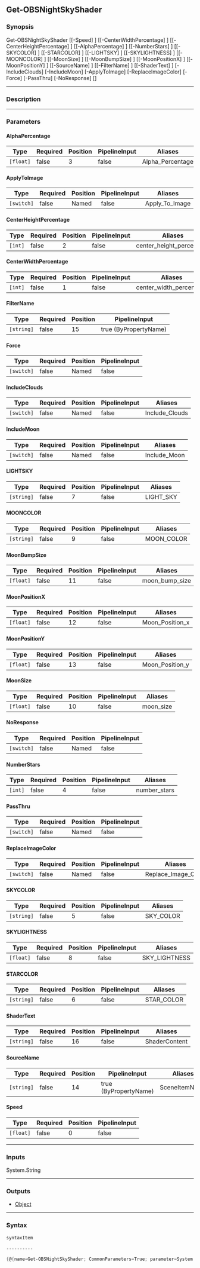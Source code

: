 Get-OBSNightSkyShader
---------------------

### Synopsis

Get-OBSNightSkyShader [[-Speed] <float>] [[-CenterWidthPercentage] <int>] [[-CenterHeightPercentage] <int>] [[-AlphaPercentage] <float>] [[-NumberStars] <int>] [[-SKYCOLOR] <string>] [[-STARCOLOR] <string>] [[-LIGHTSKY] <string>] [[-SKYLIGHTNESS] <float>] [[-MOONCOLOR] <string>] [[-MoonSize] <float>] [[-MoonBumpSize] <float>] [[-MoonPositionX] <float>] [[-MoonPositionY] <float>] [[-SourceName] <string>] [[-FilterName] <string>] [[-ShaderText] <string>] [-IncludeClouds] [-IncludeMoon] [-ApplyToImage] [-ReplaceImageColor] [-Force] [-PassThru] [-NoResponse] [<CommonParameters>]

---

### Description

---

### Parameters
#### **AlphaPercentage**

|Type     |Required|Position|PipelineInput|Aliases         |
|---------|--------|--------|-------------|----------------|
|`[float]`|false   |3       |false        |Alpha_Percentage|

#### **ApplyToImage**

|Type      |Required|Position|PipelineInput|Aliases       |
|----------|--------|--------|-------------|--------------|
|`[switch]`|false   |Named   |false        |Apply_To_Image|

#### **CenterHeightPercentage**

|Type   |Required|Position|PipelineInput|Aliases                 |
|-------|--------|--------|-------------|------------------------|
|`[int]`|false   |2       |false        |center_height_percentage|

#### **CenterWidthPercentage**

|Type   |Required|Position|PipelineInput|Aliases                |
|-------|--------|--------|-------------|-----------------------|
|`[int]`|false   |1       |false        |center_width_percentage|

#### **FilterName**

|Type      |Required|Position|PipelineInput        |
|----------|--------|--------|---------------------|
|`[string]`|false   |15      |true (ByPropertyName)|

#### **Force**

|Type      |Required|Position|PipelineInput|
|----------|--------|--------|-------------|
|`[switch]`|false   |Named   |false        |

#### **IncludeClouds**

|Type      |Required|Position|PipelineInput|Aliases       |
|----------|--------|--------|-------------|--------------|
|`[switch]`|false   |Named   |false        |Include_Clouds|

#### **IncludeMoon**

|Type      |Required|Position|PipelineInput|Aliases     |
|----------|--------|--------|-------------|------------|
|`[switch]`|false   |Named   |false        |Include_Moon|

#### **LIGHTSKY**

|Type      |Required|Position|PipelineInput|Aliases  |
|----------|--------|--------|-------------|---------|
|`[string]`|false   |7       |false        |LIGHT_SKY|

#### **MOONCOLOR**

|Type      |Required|Position|PipelineInput|Aliases   |
|----------|--------|--------|-------------|----------|
|`[string]`|false   |9       |false        |MOON_COLOR|

#### **MoonBumpSize**

|Type     |Required|Position|PipelineInput|Aliases       |
|---------|--------|--------|-------------|--------------|
|`[float]`|false   |11      |false        |moon_bump_size|

#### **MoonPositionX**

|Type     |Required|Position|PipelineInput|Aliases        |
|---------|--------|--------|-------------|---------------|
|`[float]`|false   |12      |false        |Moon_Position_x|

#### **MoonPositionY**

|Type     |Required|Position|PipelineInput|Aliases        |
|---------|--------|--------|-------------|---------------|
|`[float]`|false   |13      |false        |Moon_Position_y|

#### **MoonSize**

|Type     |Required|Position|PipelineInput|Aliases  |
|---------|--------|--------|-------------|---------|
|`[float]`|false   |10      |false        |moon_size|

#### **NoResponse**

|Type      |Required|Position|PipelineInput|
|----------|--------|--------|-------------|
|`[switch]`|false   |Named   |false        |

#### **NumberStars**

|Type   |Required|Position|PipelineInput|Aliases     |
|-------|--------|--------|-------------|------------|
|`[int]`|false   |4       |false        |number_stars|

#### **PassThru**

|Type      |Required|Position|PipelineInput|
|----------|--------|--------|-------------|
|`[switch]`|false   |Named   |false        |

#### **ReplaceImageColor**

|Type      |Required|Position|PipelineInput|Aliases            |
|----------|--------|--------|-------------|-------------------|
|`[switch]`|false   |Named   |false        |Replace_Image_Color|

#### **SKYCOLOR**

|Type      |Required|Position|PipelineInput|Aliases  |
|----------|--------|--------|-------------|---------|
|`[string]`|false   |5       |false        |SKY_COLOR|

#### **SKYLIGHTNESS**

|Type     |Required|Position|PipelineInput|Aliases      |
|---------|--------|--------|-------------|-------------|
|`[float]`|false   |8       |false        |SKY_LIGHTNESS|

#### **STARCOLOR**

|Type      |Required|Position|PipelineInput|Aliases   |
|----------|--------|--------|-------------|----------|
|`[string]`|false   |6       |false        |STAR_COLOR|

#### **ShaderText**

|Type      |Required|Position|PipelineInput|Aliases      |
|----------|--------|--------|-------------|-------------|
|`[string]`|false   |16      |false        |ShaderContent|

#### **SourceName**

|Type      |Required|Position|PipelineInput        |Aliases      |
|----------|--------|--------|---------------------|-------------|
|`[string]`|false   |14      |true (ByPropertyName)|SceneItemName|

#### **Speed**

|Type     |Required|Position|PipelineInput|
|---------|--------|--------|-------------|
|`[float]`|false   |0       |false        |

---

### Inputs
System.String

---

### Outputs
* [Object](https://learn.microsoft.com/en-us/dotnet/api/System.Object)

---

### Syntax
```PowerShell
syntaxItem
```
```PowerShell
----------
```
```PowerShell
{@{name=Get-OBSNightSkyShader; CommonParameters=True; parameter=System.Object[]}}
```
